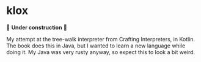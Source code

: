 # klox

🚧 **Under construction** 🚧

My attempt at the tree-walk interpreter from Crafting Interpreters, in Kotlin. The book does this in Java, but I wanted
to learn a new language while doing it. My Java was very rusty anyway, so expect this to look a bit weird.
